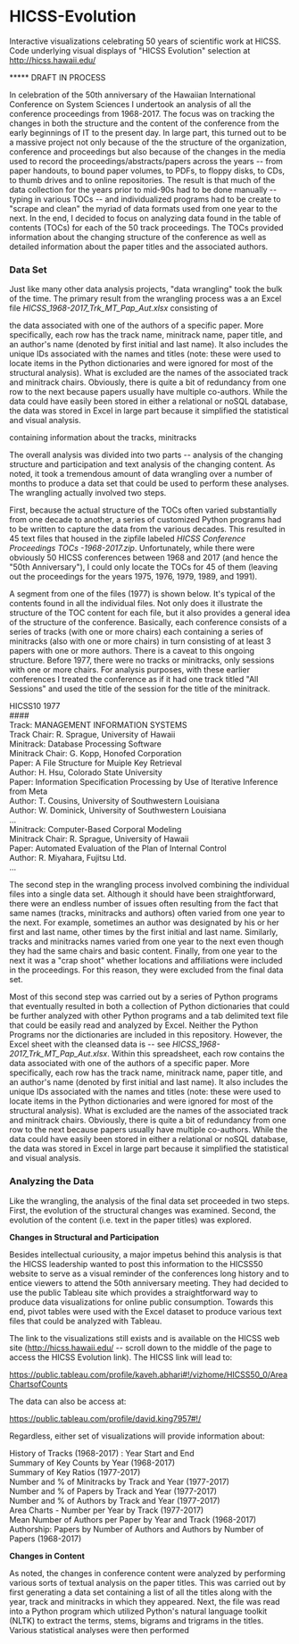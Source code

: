 # HICSS-Evolution

Interactive visualizations celebrating 50 years of scientific work at HICSS.  Code underlying visual displays of "HICSS Evolution" selection at  http://hicss.hawaii.edu/

*****  DRAFT IN PROCESS

In celebration of the 50th anniversary of the Hawaiian International Conference on System Sciences I undertook an analysis of all the conference proceedings from 1968-2017. The focus was on tracking the changes in both the structure and the content of the conference from the early beginnings of IT to the present day.  In large part, this turned out to be a massive project not only because of the the structure of the organization, conference and proceedings but also because of the changes in the media used to record the proceedings/abstracts/papers across the years -- from paper handouts, to bound paper volumes, to PDFs, to floppy disks, to CDs, to thumb drives and to online repositories.  The result is that much of the data collection for the years prior to mid-90s had to be done manually -- typing in various TOCs -- and individualized programs had to be create to "scrape and clean" the myriad of data formats used from one year to the next. In the end, I decided to focus on analyzing data found in the table of contents (TOCs) for each of the 50 track proceedings. The TOCs provided information about the changing structure of the conference as well as detailed information about the paper titles and the associated authors.

<h3>Data Set</h3>

Just like many other data analysis projects, "data wrangling" took the bulk of the time. The primary result from the wrangling process was a an Excel file <EM>HICSS_1968-2017_Trk_MT_Pap_Aut.xlsx</EM> consisting of   

the data associated with one of the authors of a specific paper.  More specifically, each row has the track name, minitrack name, paper title, and an author's name (denoted by first initial and last name). It also includes the unique IDs associated with the names and titles (note: these were used to locate items in the Python dictionaries and were ignored for most of the structural analysis).  What is excluded are the names of the associated track and minitrack chairs. Obviously, there is quite a bit of redundancy from one row to the next because papers usually have multiple co-authors. While the data could have easily been stored in either a relational or noSQL database, the data was stored in Excel in large part because it simplified the statistical and visual analysis.

containing information about the tracks, minitracks

The overall analysis was divided into two parts -- analysis of the changing structure and participation and text analysis of the changing content. As noted, it took a tremendous amount of data wrangling over a number of months to produce a data set that could be used to perform these analyses. The wrangling actually involved two steps.  

First, because the actual structure of the TOCs often varied substantially from one decade to another, a series of customized Python programs had to be written to capture the data from the various decades.  This resulted in 45 text files that housed in the zipfile labeled <em>HICSS Conference Proceedings TOCs -1968-2017.zip</em>. Unfortunately, while there were obviously 50 HICSS conferences between 1968 and 2017 (and hence the "50th Anniversary"), I could only locate the TOCs for 45 of them (leaving out the proceedings for the years 1975, 1976, 1979, 1989, and 1991).  

A segment from one of the files (1977) is shown below.  It's typical of the contents found in all the individual files. Not only does it illustrate the structure of the TOC content for each file, but it also provides a general idea of the structure of the conference. Basically, each conference consists of a series of tracks (with one or more chairs) each containing a series of minitracks (also with one or more chairs) in turn consisting of at least 3 papers with one or more authors. There is a caveat to this ongoing structure. Before 1977, there were no tracks or minitracks, only sessions with one or more chairs.  For analysis purposes, with these earlier conferences I treated the conference as if it had one track titled "All Sessions" and used the title of the session for the title of the minitrack.

HICSS10 1977<br>
####<br>
Track: MANAGEMENT INFORMATION SYSTEMS<br>
Track Chair: R. Sprague, University of Hawaii<br>
Minitrack: Database Processing Software<br>
Minitrack Chair: G. Kopp, Honofed Corporation<br>
Paper: A File Structure for Muiple Key Retrieval<br>
Author: H. Hsu, Colorado State University<br>
Paper: Information Specification Processing by Use of Iterative Inference from Meta<br>
Author: T. Cousins, University of Southwestern Louisiana<br>
Author: W. Dominick, University of Southwestern Louisiana<br>
...<br>
Minitrack: Computer-Based Corporal Modeling<br>
Minitrack Chair: R. Sprague, University of Hawaii<br>
Paper: Automated Evaluation of the Plan of Internal Control<br>
Author: R. Miyahara, Fujitsu Ltd.<br>
...<br>

The second step in the wrangling process involved combining the individual files into a single data set. Although it should have been straightforward, there were an endless number of issues often resulting from the fact that same names (tracks, minitracks and authors) often varied from one year to the next. For example, sometimes an author was designated by his or her first and last name, other times by the first initial and last name. Similarly, tracks and minitracks names varied from one year to the next even though they had the same chairs and basic content. Finally, from one year to the next it was a "crap shoot" whether locations and affiliations were included in the proceedings. For this reason, they were excluded from the final data set.

Most of this second step was carried out by a series of Python programs that eventually resulted in both a collection of Python dictionaries that could be further analyzed with other Python programs and a tab delimited text file that could be easily read and analyzed by Excel. Neither the Python Programs nor the dictionaries are included in this repository.  However, the Excel sheet with the cleansed data is -- see <EM>HICSS_1968-2017_Trk_MT_Pap_Aut.xlsx</EM>. Within this spreadsheet, each row contains the data associated with one of the authors of a specific paper.  More specifically, each row has the track name, minitrack name, paper title, and an author's name (denoted by first initial and last name). It also includes the unique IDs associated with the names and titles (note: these were used to locate items in the Python dictionaries and were ignored for most of the structural analysis).  What is excluded are the names of the associated track and minitrack chairs. Obviously, there is quite a bit of redundancy from one row to the next because papers usually have multiple co-authors. While the data could have easily been stored in either a relational or noSQL database, the data was stored in Excel in large part because it simplified the statistical and visual analysis.

<h3>Analyzing the Data</h3>

Like the wrangling, the analysis of the final data set proceeded in two steps. First, the evolution of the structural changes was examined. Second, the evolution of the content (i.e. text in the paper titles) was explored.

**Changes in Structural and Participation**

Besides intellectual curiousity, a major impetus behind this analysis is that the HICSS leadership wanted to post this information to the HICSS50 website to serve as a visual reminder of the conferences long history and to entice viewers to attend the 50th anniversary meeting. They had decided to use the public Tableau site which provides a straightforward way to produce data visualizations for online public consumption. Towards this end, pivot tables were used with the Excel dataset to produce various text files that could be analyzed with Tableau.  

The link to the visualizations still exists and is available on the HICSS web site (http://hicss.hawaii.edu/ -- scroll down to the middle of the page to access the HICSS Evolution link). The HICSS link will lead to:

https://public.tableau.com/profile/kaveh.abhari#!/vizhome/HICSS50_0/AreaChartsofCounts

The data can also be access at:

https://public.tableau.com/profile/david.king7957#!/

Regardless, either set of visualizations will provide information about:

History of Tracks (1968-2017) : Year Start and End<br>
Summary of Key Counts by Year (1968-2017)<br>
Summary of Key Ratios (1977-2017)<br>
Number and % of Minitracks by Track and Year (1977-2017)<br>
Number and % of Papers by Track and Year (1977-2017)<br>
Number and % of Authors by Track and Year (1977-2017)<br>
Area Charts - Number per Year by Track (1977-2017)<br>
Mean Number of Authors per Paper by Year and Track (1968-2017)<br>
Authorship: Papers by Number of Authors and Authors by Number of Papers (1968-2017)<br>

**Changes in Content**

As noted, the changes in conference content were analyzed by performing various sorts of textual analysis on the paper titles.  This was carried out by first generating a data set containing a list of all the titles along with the year, track and minitracks in which they appeared.  Next, the file was read into a Python program which utilized Python's natural language toolkit (NLTK) to extract the terms, stems, bigrams and trigrams in the titles.  Various statistical analyses were then performed


